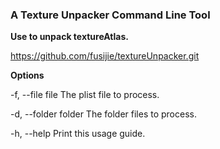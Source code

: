 ### A Texture Unpacker Command Line Tool

**Use to unpack textureAtlas.**

https://github.com/fusijie/textureUnpacker.git

**Options**

-f, --file file The plist file to process.

-d, --folder folder The folder files to process.

-h, --help Print this usage guide.
